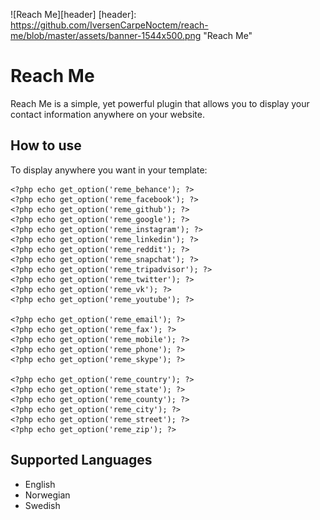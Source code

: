 ![Reach Me][header]
[header]: https://github.com/IversenCarpeNoctem/reach-me/blob/master/assets/banner-1544x500.png "Reach Me"

# Reach Me
Reach Me is a simple, yet powerful plugin that allows you to display your contact information anywhere on your website.

## How to use
To display anywhere you want in your template:

```
<?php echo get_option('reme_behance'); ?>
<?php echo get_option('reme_facebook'); ?>
<?php echo get_option('reme_github'); ?>
<?php echo get_option('reme_google'); ?>
<?php echo get_option('reme_instagram'); ?>
<?php echo get_option('reme_linkedin'); ?>
<?php echo get_option('reme_reddit'); ?>
<?php echo get_option('reme_snapchat'); ?>
<?php echo get_option('reme_tripadvisor'); ?>
<?php echo get_option('reme_twitter'); ?>
<?php echo get_option('reme_vk'); ?>
<?php echo get_option('reme_youtube'); ?>

<?php echo get_option('reme_email'); ?>
<?php echo get_option('reme_fax'); ?>
<?php echo get_option('reme_mobile'); ?>
<?php echo get_option('reme_phone'); ?>
<?php echo get_option('reme_skype'); ?>

<?php echo get_option('reme_country'); ?>
<?php echo get_option('reme_state'); ?>
<?php echo get_option('reme_county'); ?>
<?php echo get_option('reme_city'); ?>
<?php echo get_option('reme_street'); ?>
<?php echo get_option('reme_zip'); ?>
```

## Supported Languages
- English
- Norwegian
- Swedish
